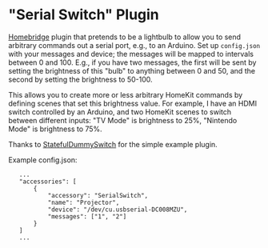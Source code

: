 
# "Serial Switch" Plugin

[Homebridge](https://github.com/nfarina/homebridge/blob/master/example-plugins/homebridge-samplePlatform/index.js) plugin that pretends to be a lightbulb to allow you to send arbitrary commands out a serial port, e.g., to an Arduino. Set up `config.json` with your messages and device; the messages will be mapped to intervals between 0 and 100. E.g., if you have two messages, the first will be sent by setting the brightness of this "bulb" to anything between 0 and 50, and the second by setting the brightness to 50-100.

This allows you to create more or less arbitrary HomeKit commands by defining scenes that set this brightness value. For example, I have an HDMI switch controlled by an Arduino, and two HomeKit scenes to switch between different inputs: "TV Mode" is brightness to 25%, "Nintendo Mode" is brightness to 75%.

Thanks to [StatefulDummySwitch](https://github.com/mend1/homebridge-statefuldummy) for the simple example plugin.

Example config.json:

 ```
    ...
    "accessories": [
        {
            "accessory": "SerialSwitch",
            "name": "Projector",
            "device": "/dev/cu.usbserial-DC008MZU",
            "messages": ["1", "2"]
        }
    ]
    ...

```
